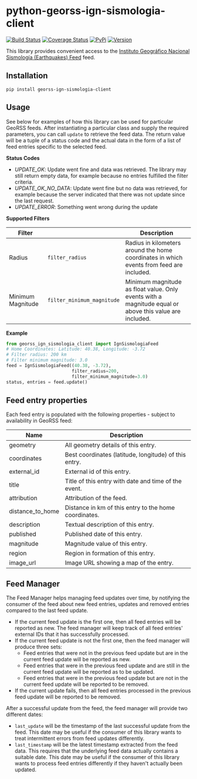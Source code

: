 # python-georss-ign-sismologia-client

[![Build Status](https://travis-ci.org/exxamalte/python-georss-ign-sismologia-client.svg)](https://travis-ci.org/exxamalte/python-georss-ign-sismologia-client)
[![Coverage Status](https://coveralls.io/repos/github/exxamalte/python-georss-ign-sismologia-client/badge.svg?branch=master)](https://coveralls.io/github/exxamalte/python-georss-ign-sismologia-client?branch=master)
[![PyPi](https://img.shields.io/pypi/v/georss-ign-sismologia-client.svg)](https://pypi.python.org/pypi/georss-ign-sismologia-client)
[![Version](https://img.shields.io/pypi/pyversions/georss-ign-sismologia-client.svg)](https://pypi.python.org/pypi/georss-ign-sismologia-client)

This library provides convenient access to the 
[Instituto Geográfico Nacional Sismología (Earthquakes) Feed](http://www.ign.es/) 
feed.

## Installation
`pip install georss-ign-sismologia-client`

## Usage
See below for examples of how this library can be used for particular GeoRSS 
feeds. After instantiating a particular class and supply the required 
parameters, you can call `update` to retrieve the feed data. The return value 
will be a tuple of a status code and the actual data in the form of a list of 
feed entries specific to the selected feed.

**Status Codes**
* _UPDATE_OK_: Update went fine and data was retrieved. The library may still return empty data, for example because no entries fulfilled the filter criteria.
* _UPDATE_OK_NO_DATA_: Update went fine but no data was retrieved, for example because the server indicated that there was not update since the last request.
* _UPDATE_ERROR_: Something went wrong during the update

**Supported Filters**

| Filter            |                            | Description |
|-------------------|----------------------------|-------------|
| Radius            | `filter_radius`            | Radius in kilometers around the home coordinates in which events from feed are included. |
| Minimum Magnitude | `filter_minimum_magnitude` | Minimum magnitude as float value. Only events with a magnitude equal or above this value are included. |

**Example**
```python
from georss_ign_sismologia_client import IgnSismologiaFeed
# Home Coordinates: Latitude: 40.38, Longitude: -3.72
# Filter radius: 200 km
# Filter minimum magnitude: 3.0
feed = IgnSismologiaFeed((40.38, -3.72), 
                         filter_radius=200,
                         filter_minimum_magnitude=3.0)
status, entries = feed.update()
```

## Feed entry properties
Each feed entry is populated with the following properties - subject to 
availability in GeoRSS feed:

| Name             | Description                                               |
|------------------|-----------------------------------------------------------|
| geometry         | All geometry details of this entry.                       |
| coordinates      | Best coordinates (latitude, longitude) of this entry.     |
| external_id      | External id of this entry.                                |
| title            | Title of this entry with date and time of the event.      |
| attribution      | Attribution of the feed.                                  |
| distance_to_home | Distance in km of this entry to the home coordinates.     |
| description      | Textual description of this entry.                               |
| published        | Published date of this entry.                             |
| magnitude        | Magnitude value of this entry.                            |
| region           | Region in formation of this entry.                        |
| image_url        | Image URL showing a map of the entry.                     |

## Feed Manager

The Feed Manager helps managing feed updates over time, by notifying the 
consumer of the feed about new feed entries, updates and removed entries 
compared to the last feed update.

* If the current feed update is the first one, then all feed entries will be 
  reported as new. The feed manager will keep track of all feed entries' 
  external IDs that it has successfully processed.
* If the current feed update is not the first one, then the feed manager will 
  produce three sets:
  * Feed entries that were not in the previous feed update but are in the 
    current feed update will be reported as new.
  * Feed entries that were in the previous feed update and are still in the 
    current feed update will be reported as to be updated.
  * Feed entries that were in the previous feed update but are not in the 
    current feed update will be reported to be removed.
* If the current update fails, then all feed entries processed in the previous
  feed update will be reported to be removed.

After a successful update from the feed, the feed manager will provide two
different dates:

* `last_update` will be the timestamp of the last successful update from the
  feed. This date may be useful if the consumer of this library wants to
  treat intermittent errors from feed updates differently.
* `last_timestamp` will be the latest timestamp extracted from the feed data. 
  This requires that the underlying feed data actually contains a suitable 
  date. This date may be useful if the consumer of this library wants to 
  process feed entries differently if they haven't actually been updated.
